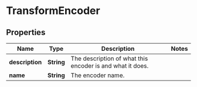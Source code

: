 
# TransformEncoder

## Properties
Name | Type | Description | Notes
------------ | ------------- | ------------- | -------------
**description** | **String** | The description of what this encoder is and what it does. | 
**name** | **String** | The encoder name. | 



